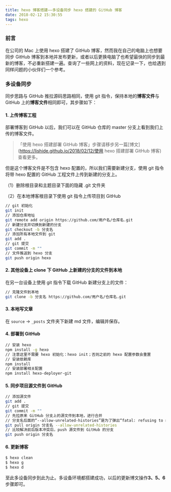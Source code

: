 ```yaml
---
title: hexo 博客搭建——多设备同步 hexo 搭建的 GitHub 博客
date: 2018-02-12 15:30:55
tags: hexo
---
```


### 前言

在公司的 Mac 上使用 hexo 搭建了 GitHub 博客，然而我在自己的电脑上也想要同步 GitHub 博客到本地并发布更新，或者以后更换电脑了也希望最快的同步到最新的博客，不必重新搭建一遍。查询了一些网上的资料，现在记录一下，也给遇到同样问题的小伙伴们一个参考。
<!--more-->

### 多设备同步

同步思路与 GitHub 推拉源码思路相同，使用 git 指令，保持本地的**博客文件**与 GitHub 上的**博客文件**相同即可，其步骤如下：

#### 1. 上传博客工程

部署博客到 GitHub 以后，我们可以在 GitHub 仓库的 master 分支上看到我们上传的博客文件。

> 「使用 hexo 搭建部署 GitHub 博客」步骤请移步另一篇[博文](https://lishide.github.io/2018/02/12/使用 hexo 搭建部署 GitHub 博客)查看更多。

但是这个博客文件是不包含 hexo 配置的，所以我们需要新建分支，使用 git 指令将带 hexo 配置的 GitHub 工程文件上传到新建的分支上。

（1）删除根目录和主题目录下面的隐藏 .git 文件夹

（2）在本地博客根目录下使用 git 指令上传项目到 GitHub
```bash
// git 初始化
git init
// 添加仓库地址
git remote add origin https://github.com/用户名/仓库名.git
// 新建分支并切换到新建的分支
git checkout -b 分支名
// 添加所有本地文件到 git
git add .
// git 提交
git commit -m ""
// 文件推送到 hexo 分支
git push origin hexo
```

#### 2. 其他设备上 clone 下 GitHub 上新建的分支的文件到本地

在另一台设备上使用 git 指令下载 GitHub 新建分支上的文件：

```bash
// 克隆文件到本地
git clone -b 分支名 https://github.com/用户名/仓库名.git
```

#### 3. 本地写文章
在 `source` -> `_posts` 文件夹下新建 md 文件，编辑并保存。

#### 4. 部署到 GitHub

```bash
// 安装 hexo
npm install -g hexo
// 注意这里不需要 hexo 初始化：hexo init；否则之前的 hexo 配置参数会重置
// 安装依赖库
npm install
// 安装部署相关配置
npm install hexo-deployer-git
```

#### 5. 同步项目源文件到 GitHub
```bash
// 添加源文件
git add .
// git 提交
git commit -m ""
// 先拉原来 GitHub 分支上的源文件到本地，进行合并
// 分支名后面的“--allow-unrelated-histories”是为了弹出“fatal: refusing to merge unrelated histories.”的错误
git pull origin 分支名 --allow-unrelated-histories
// 比较解决前后版本冲突后，push 源文件到 GitHub 的分支
git push origin 分支名
```

#### 6. 更新博客
```bash
$ hexo clean
$ hexo g
$ hexo d
```
至此多设备同步到此为止。多设备环境都搭建成功，以后的更新博文操作**3、5、6**步骤即可。




